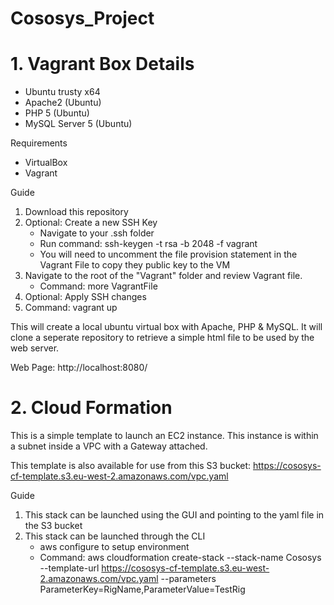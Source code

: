 # Cososys_Project

# 1. Vagrant Box Details
* Ubuntu trusty x64
* Apache2 (Ubuntu)
* PHP 5 (Ubuntu)
* MySQL Server 5 (Ubuntu)

Requirements
* VirtualBox
* Vagrant

Guide
1. Download this repository
2. Optional: Create a new SSH Key
    - Navigate to your .ssh folder
    - Run command: ssh-keygen -t rsa -b 2048 -f vagrant
    - You will need to uncomment the file provision statement in the Vagrant File to copy they public key to the VM
3. Navigate to the root of the "Vagrant" folder and review Vagrant file. 
    - Command: more VagrantFile
4. Optional: Apply SSH changes 
5. Command: vagrant up

This will create a local ubuntu virtual box with Apache, PHP & MySQL. It will clone a seperate repository to retrieve a simple html file to be used by the web server.

Web Page: http://localhost:8080/

# 2. Cloud Formation

This is a simple template to launch an EC2 instance. This instance is within a subnet inside a VPC with a Gateway attached.

This template is also available for use from this S3 bucket: https://cososys-cf-template.s3.eu-west-2.amazonaws.com/vpc.yaml

Guide
1. This stack can be launched using the GUI and pointing to the yaml file in the S3 bucket
2. This stack can be launched through the CLI
    - aws configure to setup environment
    - Command: aws cloudformation create-stack --stack-name Cososys --template-url https://cososys-cf-template.s3.eu-west-2.amazonaws.com/vpc.yaml --parameters ParameterKey=RigName,ParameterValue=TestRig




